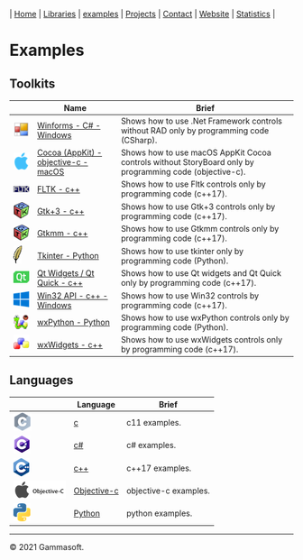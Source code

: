 | [Home](home.md) | [Libraries](libraries.md) | [examples](examples.md) | [Projects](https://sourceforge.net/u/gammasoft71) | [Contact](contact.md) | [Website](https://gammasoft71.wixsite.com/gammasoft) | [Statistics](statistics.md) |

# Examples

## Toolkits

|                                                                                                               | Name                                                                                                       | Brief                                                                                                          |
|---------------------------------------------------------------------------------------------------------------|------------------------------------------------------------------------------------------------------------|----------------------------------------------------------------------------------------------------------------|
| [![](pictures/Winforms.png)](https://github.com/gammasoft71/Examples_CSharp/tree/master/System.Windows.Forms/README.md) | [Winforms - C# - Windows](https://github.com/gammasoft71/Examples_CSharp/tree/master/System.Windows.Forms/README.md) | Shows how to use .Net Framework controls without RAD only by programming code (CSharp).                        |
| [![](pictures/Cocoa.png)](https://github.com/gammasoft71/Examples_Cocoa/tree/master/README.md)                                      | [Cocoa (AppKit) - objective-c - macOS](https://github.com/gammasoft71/Examples_Cocoa/tree/master/README.md)                      | Shows how to use macOS AppKit Cocoa controls without StoryBoard only by programming code (objective-c).        |
| [![](pictures/FLTK.png)](https://github.com/gammasoft71/Examples_FLTK/tree/master/README.md)                                        | [FLTK - c++](https://github.com/gammasoft71/Examples_FLTK/tree/master/README.md)                                                 | Shows how to use Fltk controls only by programming code (c++17).                                               |
| [![](pictures/Gtk.png)](https://github.com/gammasoft71/Examples_GTK/tree/master/README.md)                                          | [Gtk+3 - c++](https://github.com/gammasoft71/Examples_Gtk/tree/master/README.md)                                                 | Shows how to use Gtk+3 controls only by programming code (c++17).                                              |
| [![](pictures/Gtkmm.png)](https://github.com/gammasoft71/Examples_Gtkmm/tree/master/README.md)                                      | [Gtkmm - c++](https://github.com/gammasoft71/Examples_Gtkmm/tree/master/README.md)                                               | Shows how to use Gtkmm controls only by programming code (c++17).                                              |
| [![](pictures/Tk.png)](https://github.com/gammasoft71/Examples_Python/tree/master/tkinter/README.md)                    | [Tkinter - Python](https://github.com/gammasoft71/Examples_Python/tree/master/tkinter/README.md)                     | Shows how to use tkinter only by programming code (Python).                                                    |
| [![](pictures/Qt.png)](https://github.com/gammasoft71/Examples_Qt/tree/master/README.md)                                            | [Qt Widgets / Qt Quick - c++](https://github.com/gammasoft71/Examples_Qt/tree/master/README.md)                                  | Shows how to use Qt widgets and Qt Quick only by programming code (c++17).                                     |
| [![](pictures/Win32.png)](https://github.com/gammasoft71/Examples_Win32/tree/master/Win32.Gui/README.md)                | [Win32 API - c++ - Windows](https://github.com/gammasoft71/Examples_Win32/tree/master/Win32.Gui/README.md)           | Shows how to use Win32 controls by programming code (c++17).                                                   |
| [![](pictures/wxPython.png)](https://github.com/gammasoft71/Examples_Python/tree/master/wxPython/README.md)             | [wxPython - Python](https://github.com/gammasoft71/Examples_Python/tree/master/wxPython/README.md)                   | Shows how to use wxPython controls only by programming code (Python).                                          |
| [![](pictures/wxWidgets.png)](https://github.com/gammasoft71/Examples_wxWidgets/tree/master/README.md)                              | [wxWidgets - c++](https://github.com/gammasoft71/Examples_wxWidgets/tree/master/README.md)                                       | Shows how to use wxWidgets controls only by programming code (c++17).                                          |

## Languages

|                                                                                | Language                                                     | Brief                 |
|--------------------------------------------------------------------------------|--------------------------------------------------------------|-----------------------|
| [![](pictures/C.png)](https://github.com/gammasoft71/Examples_C)               | [c](https://github.com/gammasoft71/Examples_C)               | c11 examples.         |
| [![](pictures/CSharp.png)](https://github.com/gammasoft71/Examples_CSharp)     | [c#](https://github.com/gammasoft71/Examples_CSharp)        | c# examples.          |
| [![](pictures/Cpp.png)](https://github.com/gammasoft71/Examples_Cpp)           | [c++](https://github.com/gammasoft71/Examples_Cpp)           | c++17 examples.       |
| [![](pictures/Objective-c.png)](https://github.com/gammasoft71/Examples_Cocoa) | [Objective-c](https://github.com/gammasoft71/Examples_Cocoa) | objective-c examples. |
| [![](pictures/Python.png)](https://github.com/gammasoft71/Examples_Python)   | [Python](https://github.com/gammasoft71/Examples_Python)     | python examples.      |

______________________________________________________________________________________________

© 2021 Gammasoft.
